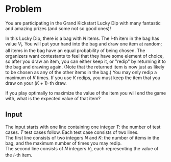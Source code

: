 # Problem

You are participating in the Grand Kickstart Lucky Dip with many fantastic and amazing prizes (and some not so good ones)!

In this Lucky Dip, there is a bag with $N$ items. The $i$-th item in the bag has value $V_i$. You will put your hand into the bag and draw one item at random; all items in the bag have an equal probability of being chosen. The organizers want contestants to feel that they have some element of choice, so after you draw an item, you can either keep it, or "redip" by returning it to the bag and drawing again. (Note that the returned item is now just as likely to be chosen as any of the other items in the bag.) You may only redip a maximum of $K$ times. If you use $K$ redips, you must keep the item that you draw on your $(K + 1)$-th draw.

If you play optimally to maximize the value of the item you will end the game with, what is the expected value of that item?

## Input

The input starts with one line containing one integer $T$: the number of test cases. $T$ test cases follow. Each test case consists of two lines.  
The first line consists of two integers $N$ and $K$: the number of items in the bag, and the maximum number of times you may redip.  
The second line consists of $N$ integers $V_i$, each representing the value of the $i$-th item.
